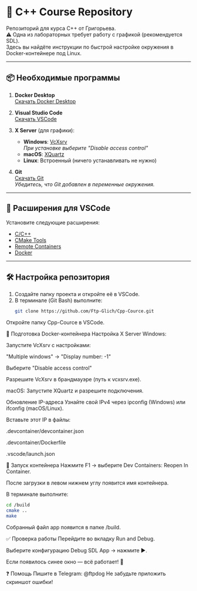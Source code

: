 # 🚀 C++ Course Repository 

Репозиторий для курса C++ от Григорьева.  
⚠️ Одна из лабораторных требует работу с графикой (рекомендуется SDL).  
Здесь вы найдёте инструкции по быстрой настройке окружения в Docker-контейнере под Linux.

---

## 📦 Необходимые программы

1. **Docker Desktop**  
   [Скачать Docker Desktop](https://www.docker.com/products/docker-desktop/)

2. **Visual Studio Code**  
   [Скачать VSCode](https://code.visualstudio.com/download)

3. **X Server** (для графики):
   - **Windows**: [VcXsrv](https://sourceforge.net/projects/vcxsrv/)  
     *При установке выберите "Disable access control"*
   - **macOS**: [XQuartz](https://www.xquartz.org/)
   - **Linux**: Встроенный (ничего устанавливать не нужно)

4. **Git**  
   [Скачать Git](https://git-scm.com/downloads)  
   *Убедитесь, что Git добавлен в переменные окружения.*

---

## 🔌 Расширения для VSCode

Установите следующие расширения:
- [C/C++](https://marketplace.visualstudio.com/items?itemName=ms-vscode.cpptools)
- [CMake Tools](https://marketplace.visualstudio.com/items?itemName=twxs.cmake)
- [Remote Containers](https://marketplace.visualstudio.com/items?itemName=ms-vscode-remote.remote-containers)
- [Docker](https://marketplace.visualstudio.com/items?itemName=ms-azuretools.vscode-docker)

---

## 🛠️ Настройка репозитория

1. Создайте папку проекта и откройте её в VSCode.
2. В терминале (Git Bash) выполните:
   ```bash
   git clone https://github.com/Ftp-Glich/Cpp-Cource.git
    ```
Откройте папку Cpp-Cource в VSCode.

🐳 Подготовка Docker-контейнера
Настройка X Server
Windows:

Запустите VcXsrv с настройками:

"Multiple windows" → "Display number: -1"

Выберите "Disable access control"

Разрешите VcXsrv в брандмауэре (путь к vcxsrv.exe).

macOS:
Запустите XQuartz и разрешите подключения.

Обновление IP-адреса
Узнайте свой IPv4 через ipconfig (Windows) или ifconfig (macOS/Linux).

Вставьте этот IP в файлы:

.devcontainer/devcontainer.json

.devcontainer/Dockerfile

.vscode/launch.json

🚀 Запуск контейнера
Нажмите F1 → выберите Dev Containers: Reopen In Container.

После загрузки в левом нижнем углу появится имя контейнера.

В терминале выполните:

```bash
cd /build
cmake ..
make
```
Собранный файл app появится в папке /build.

✅ Проверка работы
Перейдите во вкладку Run and Debug.

Выберите конфигурацию Debug SDL App → нажмите ▶️.

Если появилось синее окно — всё работает! 🎉

❓ Помощь
Пишите в Telegram: @ftpdog
Не забудьте приложить скриншот ошибки!
